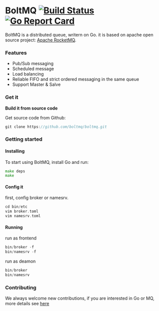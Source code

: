 # BoltMQ [![Build Status](https://travis-ci.org/gunsluo/common.svg?branch=master)](https://travis-ci.org/gunsluo/common) [![Go Report Card](https://goreportcard.com/badge/github.com/boltmq/boltmq)](https://goreportcard.com/report/github.com/boltmq/boltmq)
BoltMQ is a distributed queue, writern on Go. it is based on apache open source project: [Apache RocketMQ](https://github.com/apache/rocketmq).

### Features

* Pub/Sub messaging
* Scheduled message
* Load balancing
* Reliable FIFO and strict ordered messaging in the same queue
* Support Master & Salve


### Get it

**Build it from source code**

Get source code from Github:
```Go
git clone https://github.com/boltmq/boltmq.git
```


### Getting started

#### Installing

To start using BoltMQ, install Go and run:
```Go
make deps
make
```

#### Config it

first, config broker or namesrv.
```Go
cd bin/etc
vim broker.toml
vim namesrv.toml
```

#### Running

run as frontend
```Go
bin/broker -f
bin/namesrv -f
```

run as deamon
```Go
bin/broker
bin/namesrv
```


### Contributing
We always welcome new contributions, if you are interested in Go or MQ, more details see [here](https://github.com/blog/1360-introducing-contributions)

